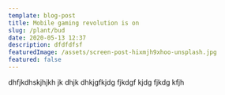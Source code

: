 ```yaml
---
template: blog-post
title: Mobile gaming revolution is on
slug: /plant/bud
date: 2020-05-13 12:37
description: dfdfdfsf
featuredImage: /assets/screen-post-hixmjh9xhoo-unsplash.jpg
featured: false
---
```


dhfjkdhskjhjkh jk dhjk dhkjgfkjdg fjkdgf kjdg fjkdg kfjh
